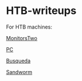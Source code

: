 # HTB-writeups

For HTB machines:

[MonitorsTwo](./MonitorsTwo.md)

[PC](./PC.md)

[Busqueda](./Busqueda.md)

[Sandworm](./sandworm.md)
